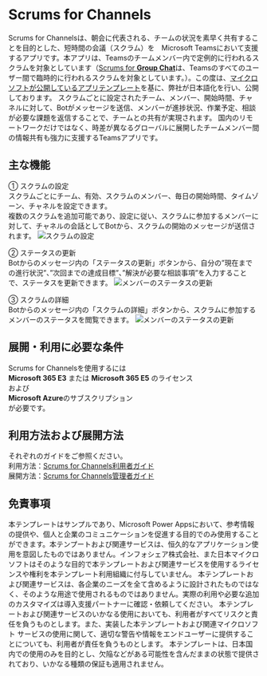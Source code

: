 # Scrums for Channels
Scrums for Channelsは、朝会に代表される、チームの状況を素早く共有することを目的とした、短時間の会議（スクラム）を　Microsoft Teamsにおいて支援するアプリです。本アプリは、Teamsのチームメンバー内で定例的に行われるスクラムを対象としています（[Scrums for **Group Chat**](https://github.com/OfficeDevJP/microsoft-teams-apps-scrumsforgroupchat)は、Teamsのすべてのユーザー間で臨時的に行われるスクラムを対象としています。）。この度は、[マイクロソフトが公開しているアプリテンプレート](https://docs.microsoft.com/ja-jp/samples/officedev/microsoft-teams-apps-scrumsforchannels/microsoft-teams-apps-scrumsforchannels/)を基に、弊社が日本語化を行い、公開しております。
スクラムごとに設定されたチーム、メンバー、開始時間、チャネルに対して、Botがメッセージを送信、メンバーが進捗状況、作業予定、相談が必要な課題を返信することで、チームとの共有が実現されます。
国内のリモートワークだけではなく、時差が異なるグローバルに展開したチームメンバー間の情報共有も強力に支援するTeamsアプリです。

## 主な機能
①	スクラムの設定<br>
スクラムごとにチーム、有効、スクラムのメンバー、毎日の開始時間、タイムゾーン、チャネルを設定できます。<br>
複数のスクラムを追加可能であり、設定に従い、スクラムに参加するメンバーに対して、チャネルの会話としてBotから、スクラムの開始のメッセージが送信されます。
![スクラムの設定](https://infoshare.co.jp/wp-content/uploads/2020/08/scrum-for-channels_set_final.png)

②	ステータスの更新<br>
Botからのメッセージ内の「ステータスの更新」ボタンから、自分の”現在までの進行状況”、”次回までの達成目標”、”解決が必要な相談事項”を入力することで、ステータスを更新できます。
![メンバーのステータスの更新](https://infoshare.co.jp/wp-content/uploads/2020/08/scrum-for-channels_input_final.png)

③	スクラムの詳細<br>
Botからのメッセージ内の「スクラムの詳細」ボタンから、スクラムに参加するメンバーのステータスを閲覧できます。
![メンバーのステータスの更新](https://infoshare.co.jp/wp-content/uploads/2020/08/scrum-for-channels_view_final.png)

## 展開・利用に必要な条件
Scrums for Channelsを使用するには<br>
**Microsoft 365 E3** または **Microsoft 365 E5** のライセンス<br>
および<br>
**Microsoft Azure**のサブスクリプション<br>
が必要です。

## 利用方法および展開方法
それぞれのガイドをご参照ください。<br>
利用方法：[Scrums for Channels利用者ガイド](https://github.com/InfosharePP/Teams-apps-scrumsforchannels/releases/download/ver1.0/ScrumsforChannels_UsersGuide.pdf)<br>
展開方法：[Scrums for Channels管理者ガイド](https://github.com/InfosharePP/Teams-apps-scrumsforchannels/releases/download/ver1.0/ScrumsforChannels_UsersGuide.pdf)

## 免責事項
本テンプレートはサンプルであり、Microsoft Power Appsにおいて、参考情報の提供や、個人と企業のコミュニケーションを促進する目的でのみ使用することができます。本テンプートおよび関連サービスは、恒久的なアプリケーション使用を意図したものではありません。インフォシェア株式会社、また日本マイクロソフトはそのような目的で本テンプレートおよび関連サービスを使用するライセンスや権利を本テンプレート利用組織に付与していません。
本テンプレートおよび関連サービスは、各企業のニーズを全て含めるように設計されたものではなく、そのような用途で使用されるものではありません。実際の利用や必要な追加のカスタマイズは導入支援パートナーに確認・依頼してください。
本テンプレートおよび関連サービスのいかなる使用においても、利用者がすべてリスクと責任を負うものとします。また、実装した本テンプレートおよび関連マイクロソフト サービスの使用に関して、適切な警告や情報をエンドユーザーに提供することについても、利用者が責任を負うものとします。
本テンプレートは、日本国内での使用のみを目的とし、欠陥などがある可能性を含んだままの状態で提供されており、いかなる種類の保証も適用されません。
